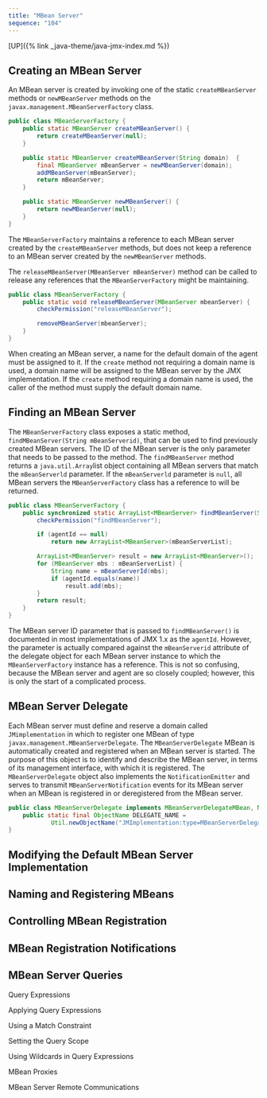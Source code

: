 ```yaml
---
title: "MBean Server"
sequence: "104"
---
```


[UP]({% link _java-theme/java-jmx-index.md %})

## Creating an MBean Server

An MBean server is created by invoking one of the static `createMBeanServer` methods or `newMBeanServer` methods
on the `javax.management.MBeanServerFactory` class.

```java
public class MBeanServerFactory {
    public static MBeanServer createMBeanServer() {
        return createMBeanServer(null);
    }

    public static MBeanServer createMBeanServer(String domain)  {
        final MBeanServer mBeanServer = newMBeanServer(domain);
        addMBeanServer(mBeanServer);
        return mBeanServer;
    }

    public static MBeanServer newMBeanServer() {
        return newMBeanServer(null);
    }
}
```

The `MBeanServerFactory` maintains a reference to each MBean server created by the `createMBeanServer` methods,
but does not keep a reference to an MBean server created by the `newMBeanServer` methods.

The `releaseMBeanServer(MBeanServer mBeanServer)` method can be called to release any references
that the `MBeanServerFactory` might be maintaining.

```java
public class MBeanServerFactory {
    public static void releaseMBeanServer(MBeanServer mbeanServer) {
        checkPermission("releaseMBeanServer");

        removeMBeanServer(mbeanServer);
    }
}
```

When creating an MBean server, a name for the default domain of the agent must be assigned to it.
If the `create` method not requiring a domain name is used,
a domain name will be assigned to the MBean server by the JMX implementation.
If the `create` method requiring a domain name is used,
the caller of the method must supply the default domain name.

## Finding an MBean Server

The `MBeanServerFactory` class exposes a static method, `findMBeanServer(String mBeanServerid)`,
that can be used to find previously created MBean servers.
The ID of the MBean server is the only parameter that needs to be passed to the method.
The `findMBeanServer` method returns a `java.util.Array`list object containing all MBean servers
that match the `mBeanServerld` parameter.
If the `mBeanServerld` parameter is `null`,
all MBean servers the `MBeanServerFactory` class has a reference to will be returned.

```java
public class MBeanServerFactory {
    public synchronized static ArrayList<MBeanServer> findMBeanServer(String agentId) {
        checkPermission("findMBeanServer");

        if (agentId == null)
            return new ArrayList<MBeanServer>(mBeanServerList);

        ArrayList<MBeanServer> result = new ArrayList<MBeanServer>();
        for (MBeanServer mbs : mBeanServerList) {
            String name = mBeanServerId(mbs);
            if (agentId.equals(name))
                result.add(mbs);
        }
        return result;
    }
}
```

The MBean server ID parameter that is passed to `findMBeanServer()` is documented
in most implementations of JMX 1.x as the `agentId`.
However, the parameter is actually compared against the `mBeanServerid` attribute of the delegate object
for each MBean server instance to which the `MBeanServerFactory` instance has a reference.
This is not so confusing,
because the MBean server and agent are so closely coupled; however, this is only the start of a complicated process.

## MBean Server Delegate

Each MBean server must define and reserve a domain called `JMimplementation`
in which to register one MBean of type `javax.management.MBeanServerDelegate`.
The `MBeanServerDelegate` MBean is automatically created and registered
when an MBean server is started.
The purpose of this object is to identify and describe the MBean server,
in terms of its management interface, with which it is registered.
The `MBeanServerDelegate` object also implements the `NotificationEmitter` and
serves to transmit `MBeanServerNotification` events for its MBean server
when an MBean is registered in or deregistered from the MBean server.

```java
public class MBeanServerDelegate implements MBeanServerDelegateMBean, NotificationEmitter {
    public static final ObjectName DELEGATE_NAME =
            Util.newObjectName("JMImplementation:type=MBeanServerDelegate");
}
```

## Modifying the Default MBean Server Implementation

## Naming and Registering MBeans

## Controlling MBean Registration

## MBean Registration Notifications

## MBean Server Queries

Query Expressions

Applying Query Expressions

Using a Match Constraint

Setting the Query Scope

Using Wildcards in Query Expressions

MBean Proxies

MBean Server Remote Communications



